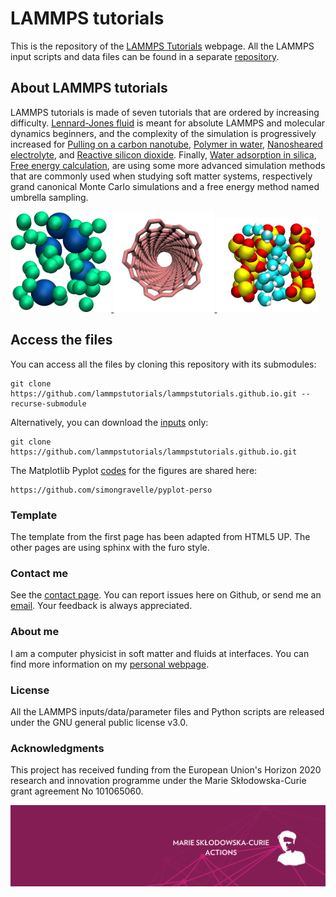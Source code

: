 # LAMMPS tutorials

This is the repository of the [LAMMPS Tutorials](https://lammpstutorials.github.io/)
webpage. All the LAMMPS input scripts and data files can be found
in a separate [repository](https://github.com/lammpstutorials/lammpstutorials-inputs).

## About LAMMPS tutorials

LAMMPS tutorials is made of seven tutorials that are ordered by increasing difficulty.
[Lennard-Jones fluid](https://lammpstutorials.github.io/sphinx/build/html/tutorials/level1/lennard-jones-fluid.html)
is meant for absolute LAMMPS and molecular dynamics beginners, and the complexity of the simulation is
progressively increased for [Pulling on a carbon nanotube](https://lammpstutorials.github.io/sphinx/build/html/tutorials/level1/breaking-a-carbon-nanotube.html), 
[Polymer in water](https://lammpstutorials.github.io/sphinx/build/html/tutorials/level2/polymer-in-water.html), 
[Nanosheared electrolyte](https://lammpstutorials.github.io/sphinx/build/html/tutorials/level2/nanosheared-electrolyte.html),
and [Reactive silicon dioxide](https://lammpstutorials.github.io/sphinx/build/html/tutorials/level3/reactive-silicon-dioxide.html). 
Finally, [Water adsorption in silica](https://lammpstutorials.github.io/sphinx/build/html/tutorials/level3/water-adsorption-in-silica.html),
[Free energy calculation](https://lammpstutorials.github.io/sphinx/build/html/tutorials/level3/free-energy-calculation.html), 
are using some more advanced simulation methods that are commonly used when studying soft matter systems, respectively grand canonical Monte Carlo simulations and a free energy method named umbrella sampling.

<p float="left">
    <a href="https://lammpstutorials.github.io/sphinx/build/html/tutorials/level1/lennard-jones-fluid.html">
        <img src="https://raw.githubusercontent.com/lammpstutorials/lammpstutorials.github.io/version2.0/docs/avatars/level1/lennard-jones-fluid/avatar-Lennard-Jones-LAMMPS.png" width="32%" />
    </a>
    <a href="https://lammpstutorials.github.io/sphinx/build/html/tutorials/level1/breaking-a-carbon-nanotube.html">
        <img src="https://raw.githubusercontent.com/lammpstutorials/lammpstutorials.github.io/version2.0/docs/avatars/level1/breaking-a-carbon-nanotube/CNT.png" width="32%" />
    </a>
    <a href="https://lammpstutorials.github.io/sphinx/build/html/tutorials/level3/water-adsorption-in-silica.html">
        <img src="https://raw.githubusercontent.com/lammpstutorials/lammpstutorials.github.io/version2.0/docs/avatars/level3/water-adsorption-in-silica/water-adsorption.png" width="32%" />
    </a>
</p>

## Access the files

You can access all the files by cloning this repository with its submodules:

```
git clone https://github.com/lammpstutorials/lammpstutorials.github.io.git --recurse-submodule
```

Alternatively, you can download the [inputs](https://github.com/lammpstutorials/lammpstutorials-inputs) only:

```
git clone https://github.com/lammpstutorials/lammpstutorials.github.io.git
```

The Matplotlib Pyplot [codes](https://github.com/simongravelle/pyplot-perso) for the figures are shared here:

```
https://github.com/simongravelle/pyplot-perso
```

### Template ###

The template from the first page has been adapted from HTML5 UP. The other pages are
using sphinx with the furo style.

### Contact me ###

See the [contact page](https://lammpstutorials.github.io/sphinx/build/html/non-tutorials/contact-me.html). 
You can report issues here on Github, or send me an [email](https://simongravelle.github.io/). Your feedback is always appreciated.

### About me ###

I am a computer physicist in soft matter and fluids at interfaces. You can 
find more information on my [personal webpage](https://simongravelle.github.io/).

### License ###

All the LAMMPS inputs/data/parameter files and Python scripts are released under the 
GNU general public license v3.0.

### Acknowledgments ###

This project has received funding from the European
Union's Horizon 2020 research and innovation programme
under the Marie Skłodowska-Curie grant agreement No 101065060.

![MSCA image](https://raw.githubusercontent.com/simongravelle/nmrformd/main/docs/source/figures/logo/msca.png)
